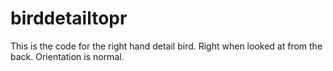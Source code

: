 # birddetailtopr
This is the code for the right hand detail bird. Right when looked at from the back. Orientation is normal. 
